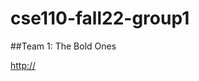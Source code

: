 # cse110-fall22-group1

##Team 1: The Bold Ones

[http://](https://github.com/cse110-fall22-group1/cse110-fall22-group1/blob/main/admin/team.md)
